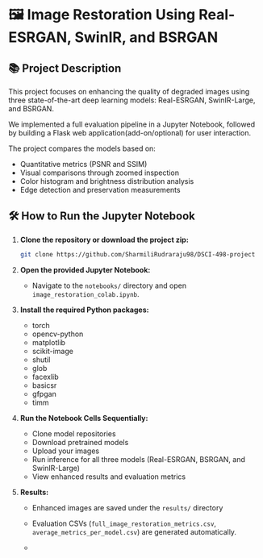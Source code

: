 # 🖼️ Image Restoration Using Real-ESRGAN, SwinIR, and BSRGAN

## 📚 Project Description

This project focuses on enhancing the quality of degraded images using three state-of-the-art deep learning models: Real-ESRGAN, SwinIR-Large, and BSRGAN.

We implemented a full evaluation pipeline in a Jupyter Notebook, followed by building a Flask web application(add-on/optional) for user interaction.

The project compares the models based on:
- Quantitative metrics (PSNR and SSIM)
- Visual comparisons through zoomed inspection
- Color histogram and brightness distribution analysis
- Edge detection and preservation measurements

## 🛠️ How to Run the Jupyter Notebook

1. **Clone the repository or download the project zip:**
   ```bash
   git clone https://github.com/SharmiliRudraraju98/DSCI-498-project
   ```

2. **Open the provided Jupyter Notebook:**
   - Navigate to the `notebooks/` directory and open `image_restoration_colab.ipynb`.

3. **Install the required Python packages:**
   - torch
   - opencv-python
   - matplotlib
   - scikit-image
   - shutil
   - glob
   - facexlib
   - basicsr
   - gfpgan
   - timm

4. **Run the Notebook Cells Sequentially:**
   - Clone model repositories
   - Download pretrained models
   - Upload your images
   - Run inference for all three models (Real-ESRGAN, BSRGAN, and SwinIR-Large)
   - View enhanced results and evaluation metrics

5. **Results:**
   - Enhanced images are saved under the `results/` directory
   - Evaluation CSVs (`full_image_restoration_metrics.csv`, `average_metrics_per_model.csv`) are generated automatically.
  
   - 
